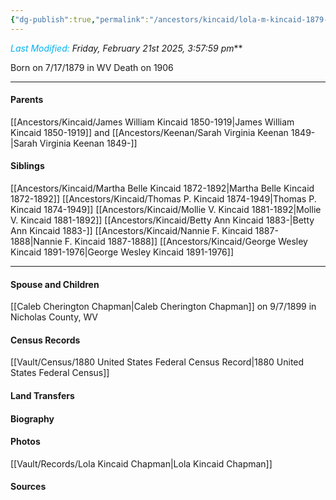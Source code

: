 ```yaml
---
{"dg-publish":true,"permalink":"/ancestors/kincaid/lola-m-kincaid-1879-1906/","tags":["Lola-M-Kincaid"]}
---
```


*<font color="#00b0f0">Last Modified:</font> Friday, February 21st 2025, 3:57:59 pm***

Born on  7/17/1879 in WV
Death on 1906 

---
#### Parents

[[Ancestors/Kincaid/James William Kincaid 1850-1919\|James William Kincaid 1850-1919]] and [[Ancestors/Keenan/Sarah Virginia Keenan 1849-\|Sarah Virginia Keenan 1849-]]
#### Siblings
[[Ancestors/Kincaid/Martha Belle Kincaid 1872-1892\|Martha Belle Kincaid 1872-1892]] 
[[Ancestors/Kincaid/Thomas P. Kincaid 1874-1949\|Thomas P. Kincaid 1874-1949]] 
[[Ancestors/Kincaid/Mollie V. Kincaid 1881-1892\|Mollie V. Kincaid 1881-1892]] 
[[Ancestors/Kincaid/Betty Ann Kincaid 1883-\|Betty Ann Kincaid 1883-]] 
[[Ancestors/Kincaid/Nannie F. Kincaid 1887-1888\|Nannie F. Kincaid 1887-1888]] 
[[Ancestors/Kincaid/George Wesley Kincaid 1891-1976\|George Wesley Kincaid 1891-1976]]

---
#### Spouse and Children
[[Caleb Cherington Chapman\|Caleb Cherington Chapman]] on 9/7/1899 in Nicholas County, WV
<!-- Link to child -->

#### Census Records
[[Vault/Census/1880 United States Federal Census Record\|1880 United States Federal Census]]

#### Land Transfers

#### Biography

#### Photos
[[Vault/Records/Lola Kincaid Chapman\|Lola Kincaid Chapman]]
#### Sources

